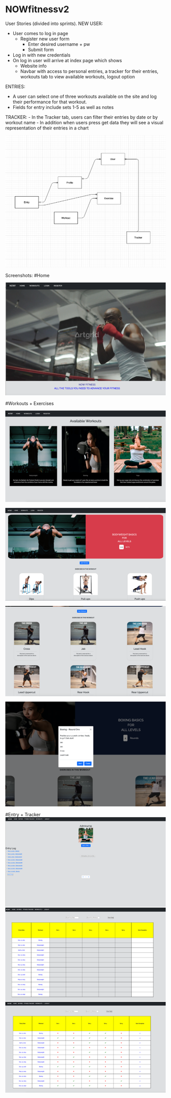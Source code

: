 # NOWfitnessv2


User Stories (divided into sprints).
  NEW USER: 
  - User comes to log in page 
    - Register new user form
      - Enter desired username + pw 
      - Submit form
  - Log in with new credentials 
  - On log in user will arrive at index page which shows 
    - Website info 
    - Navbar with access to personal entries, a tracker for their entries, workouts tab to view available workouts, logout option 
  
  ENTRIES:
  - A user can select one of three workouts available on the site and log their performance for that workout.
  - Fields for entry include sets 1-5 as well as notes

TRACKER:
    - In the Tracker tab, users can filter their entries by date or by workout name 
    - In addition when users press get data they will see a visual representation of their entries in a chart 

![ERD](assets/images/ERD.png)


Screenshots:
#Home

![HOME](assets/images/web1.png)

#Workouts + Exercises

![WORKOUT INDEX](assets/images/web2.png)

![SAMPLE WORKOUT](assets/images/web3.png)

![SAMPLE EXERCISES](assets/images/web4.png)

![SAMPLE EXERCISES 2](assets/images/web5.png)

#Entry + Tracker
![ENTRY LOG](assets/images/web6.png)
![TRACKER](assets/images/web7.png)
![TRACKER - VIEW DATA](assets/images/web8.png)

